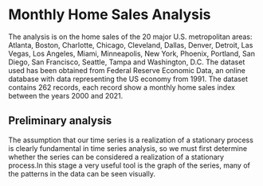 # Monthly Home Sales Analysis

The analysis is on the home sales of the 20 major U.S. metropolitan areas: Atlanta, Boston, Charlotte, Chicago, Cleveland,
Dallas, Denver, Detroit, Las Vegas, Los Angeles, Miami, Minneapolis, New York, Phoenix, Portland, San Diego, San Francisco,
Seattle, Tampa and Washington, D.C. The dataset used has been obtained from Federal Reserve Economic Data, an online
database with data representing the US economy from 1991.
The dataset contains 262 records, each record show a monthly home sales index between the years 2000 and 2021.

## Preliminary analysis

The assumption that our time series is a realization of a stationary process is clearly fundamental in time series analysis, so we
must first determine whether the series can be considered a realization of a stationary process.In this stage a very useful tool is
the graph of the series, many of the patterns in the data can be seen visually.

